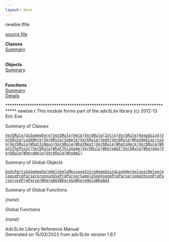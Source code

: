 ```yaml
---
layout: docs
---
```

<span class="title">newbie.t</span><span class="type">file</span>

[source file](../source/newbie.t.html)

**Classes**  
[Summary](#_ClassSummary_)  
 

**Objects**  
[Summary](#_ObjectSummary_)  
 

**Functions**  
[Summary](#_FunctionSummary_)  
[Details](#_Functions_)



\*\*\*\*\*\*\*\*\*\*\*\*\*\*\*\*\*\*\*\*\*\*\*\*\*\*\*\*\*\*\*\*\*\*\*\*\*\*\*\*\*\*\*\*\*\*\*\*\*\*\*\*\*\*\*\*\*\*\*\*\*\*\*\*\*\*\*\*\*\*\*\*\*\*\*\*
newbie.t This module forms part of the adv3Lite library (c) 2012-13 Eric
Eve



<span id="_ClassSummary_"></span>



<span class="hdln">Summary of Classes</span>  



[`VerbRule(GoSomewhere)`](../object/VerbRule(GoSomewhere).html)[`VerbRule(Help)`](../object/VerbRule(Help).html)[`VerbRule(Intro)`](../object/VerbRule(Intro).html)[`VerbRule(KeepGoing)`](../object/VerbRule(KeepGoing).html)[`VerbRule(LookHere)`](../object/VerbRule(LookHere).html)[`VerbRule(Sample)`](../object/VerbRule(Sample).html)[`VerbRule(Seek)`](../object/VerbRule(Seek).html)[`VerbRule(WhatAmICarrying)`](../object/VerbRule(WhatAmICarrying).html)[`VerbRule(WhatIsNoun)`](../object/VerbRule(WhatIsNoun).html)[`VerbRule(WhatNext)`](../object/VerbRule(WhatNext).html)[`VerbRule(WhatsHere)`](../object/VerbRule(WhatsHere).html)[`VerbRule(WhatsThePoint)`](../object/VerbRule(WhatsThePoint).html)[`VerbRule(WhatThisGame)`](../object/VerbRule(WhatThisGame).html)[`VerbRule(WhereAmI)`](../object/VerbRule(WhereAmI).html)[`VerbRule(WhereGo)`](../object/VerbRule(WhereGo).html)[`VerbRule(WhereHelp)`](../object/VerbRule(WhereHelp).html)[`VerbRule(WhoAmI)`](../object/VerbRule(WhoAmI).html)
<span id="_ObjectSummary_"></span>



<span class="hdln">Summary of Global Objects</span>  



[`bodyParts`](../object/bodyParts.html)[`GoSomewhere`](../object/GoSomewhere.html)[`Help`](../object/Help.html)[`helpMessage`](../object/helpMessage.html)[`Intro`](../object/Intro.html)[`KeepGoing`](../object/KeepGoing.html)[`LookHere`](../object/LookHere.html)[`playerHelper`](../object/playerHelper.html)[`pleasePreParser`](../object/pleasePreParser.html)[`pronounUsePreParser`](../object/pronounUsePreParser.html)[`Sample`](../object/Sample.html)[`Seek`](../object/Seek.html)[`seekPreParser`](../object/seekPreParser.html)[`somethingPreParser`](../object/somethingPreParser.html)[`usePreParser`](../object/usePreParser.html)[`WhereAmI`](../object/WhereAmI.html)[`WhereGo`](../object/WhereGo.html)[`WhereHelp`](../object/WhereHelp.html)[`WhoAmI`](../object/WhoAmI.html)
<span id="FunctionSummary_"></span>



<span class="hdln">Summary of Global Functions</span>  



*(none)* <span id="_Functions_"></span>



<span class="hdln">Global Functions</span>  



*(none)*



Adv3Lite Library Reference Manual  
Generated on 15/03/2023 from adv3Lite version 1.6.1


